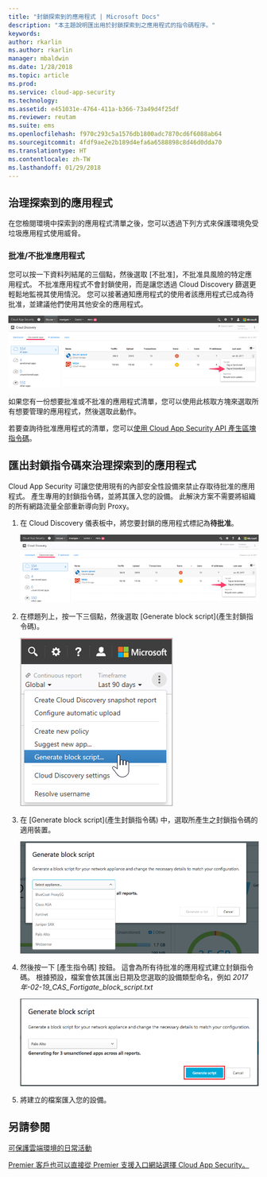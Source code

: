 ```yaml
---
title: "封鎖探索到的應用程式 | Microsoft Docs"
description: "本主題說明匯出用於封鎖探索到之應用程式的指令碼程序。"
keywords: 
author: rkarlin
ms.author: rkarlin
manager: mbaldwin
ms.date: 1/28/2018
ms.topic: article
ms.prod: 
ms.service: cloud-app-security
ms.technology: 
ms.assetid: e451031e-4764-411a-b366-73a49d4f25df
ms.reviewer: reutam
ms.suite: ems
ms.openlocfilehash: f970c293c5a1576db1800adc7870cd6f6088ab64
ms.sourcegitcommit: 4fdf9ae2e2b189d4efa6a6588898c8d46d0dda70
ms.translationtype: HT
ms.contentlocale: zh-TW
ms.lasthandoff: 01/29/2018
---
```

## <a name="govern-discovered-apps"></a>治理探索到的應用程式

在您檢閱環境中探索到的應用程式清單之後，您可以透過下列方式來保護環境免受垃圾應用程式使用威脅。

### <a name="sanctioningunsanctioning-an-app"></a>批准/不批准應用程式 

您可以按一下資料列結尾的三個點，然後選取 [不批准]，不批准具風險的特定應用程式。
不批准應用程式不會封鎖使用，而是讓您透過 Cloud Discovery 篩選更輕鬆地監視其使用情況。 您可以接著通知應用程式的使用者該應用程式已成為待批准，並建議他們使用其他安全的應用程式。

![標記為待批准](./media/tag-as-unsanctioned.png)  


如果您有一份想要批准或不批准的應用程式清單，您可以使用此核取方塊來選取所有想要管理的應用程式，然後選取此動作。

若要查詢待批准應用程式的清單，您可以[使用 Cloud App Security API 產生區塊指令碼](https://mod636914.us.portal.cloudappsecurity.com/api-docs/#generate-block-script)。

## <a name="export-a-block-script-to-govern-discovered-apps"></a>匯出封鎖指令碼來治理探索到的應用程式

Cloud App Security 可讓您使用現有的內部安全性設備來禁止存取待批准的應用程式。 產生專用的封鎖指令碼，並將其匯入您的設備。
此解決方案不需要將組織的所有網路流量全部重新導向到 Proxy。

1. 在 Cloud Discovery 儀表板中，將您要封鎖的應用程式標記為**待批准**。

   ![標記為待批准](./media/tag-as-unsanctioned.png)  

2. 在標題列上，按一下三個點，然後選取 [Generate block script]\(產生封鎖指令碼)。 

   ![產生封鎖指令碼](./media/generate-block-script.png)  

3. 在 [Generate block script]\(產生封鎖指令碼) 中，選取所產生之封鎖指令碼的適用裝置。 

   ![[Generate block script] (產生封鎖指令碼) 快顯](./media/generate-block-script-popup.png)  

4. 然後按一下 [產生指令碼] 按鈕。 這會為所有待批准的應用程式建立封鎖指令碼。 根據預設，檔案會依其匯出日期及您選取的設備類型命名，例如 *2017年-02-19_CAS_Fortigate_block_script.txt* 

   ![[Generate block script] (產生封鎖指令碼) 按鈕](./media/generate-block-script-button.png)  

5. 將建立的檔案匯入您的設備。



## <a name="see-also"></a>另請參閱  
[可保護雲端環境的日常活動](daily-activities-to-protect-your-cloud-environment.md)   

[Premier 客戶也可以直接從 Premier 支援入口網站選擇 Cloud App Security。](https://premier.microsoft.com/)  
  
  